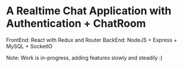 # A Realtime Chat Application with Authentication + ChatRoom

FrontEnd: React with Redux and Router
BackEnd: NodeJS + Express + MySQL + SocketIO

Note:
Work is in-progress, adding features slowly and steadily :)

